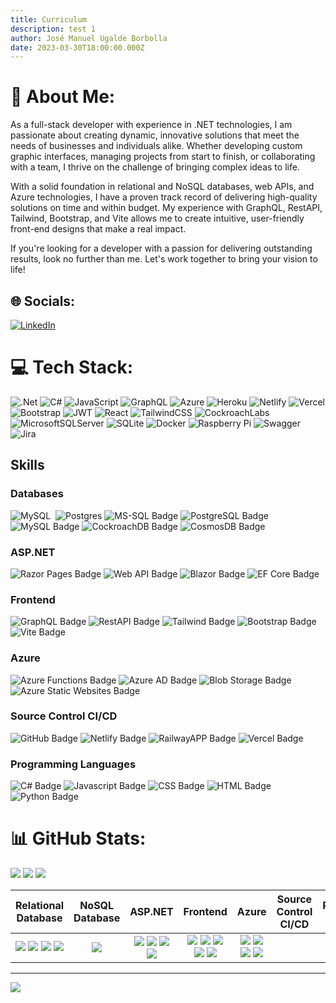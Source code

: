 ```yaml
---
title: Curriculum
description: test 1
author: José Manuel Ugalde Borbolla
date: 2023-03-30T18:00:00.000Z
---
```

# 💫 About Me:

As a full-stack developer with experience in .NET technologies, I am passionate about creating dynamic, innovative solutions that meet the needs of businesses and individuals alike. Whether developing custom graphic interfaces, managing projects from start to finish, or collaborating with a team, I thrive on the challenge of bringing complex ideas to life.

With a solid foundation in relational and NoSQL databases, web APIs, and Azure technologies, I have a proven track record of delivering high-quality solutions on time and within budget. My experience with GraphQL, RestAPI, Tailwind, Bootstrap, and Vite allows me to create intuitive, user-friendly front-end designs that make a real impact.

If you're looking for a developer with a passion for delivering outstanding results, look no further than me. Let's work together to bring your vision to life!

## 🌐 Socials:

[![LinkedIn](https://img.shields.io/badge/LinkedIn-%230077B5.svg?logo=linkedin&logoColor=white)](https://linkedin.com/in/manuelub93) 

# 💻 Tech Stack:

![.Net](https://img.shields.io/badge/.NET-5C2D91?style=for-the-badge&logo=.net&logoColor=white)
![C#](https://img.shields.io/badge/c%23-%23239120.svg?style=for-the-badge&logo=c-sharp&logoColor=white)
![JavaScript](https://img.shields.io/badge/javascript-%23323330.svg?style=for-the-badge&logo=javascript&logoColor=%23F7DF1E)
![GraphQL](https://img.shields.io/badge/-GraphQL-E10098?style=for-the-badge&logo=graphql&logoColor=white)
![Azure](https://img.shields.io/badge/azure-%230072C6.svg?style=for-the-badge&logo=azure-devops&logoColor=white)
![Heroku](https://img.shields.io/badge/heroku-%23430098.svg?style=for-the-badge&logo=heroku&logoColor=white)
![Netlify](https://img.shields.io/badge/netlify-%23000000.svg?style=for-the-badge&logo=netlify&logoColor=#00C7B7)
![Vercel](https://img.shields.io/badge/vercel-%23000000.svg?style=for-the-badge&logo=vercel&logoColor=white)
![Bootstrap](https://img.shields.io/badge/bootstrap-%23563D7C.svg?style=for-the-badge&logo=bootstrap&logoColor=white)
![JWT](https://img.shields.io/badge/JWT-black?style=for-the-badge&logo=JSON%20web%20tokens) ![React](https://img.shields.io/badge/react-%2320232a.svg?style=for-the-badge&logo=react&logoColor=%2361DAFB)
![TailwindCSS](https://img.shields.io/badge/tailwindcss-%2338B2AC.svg?style=for-the-badge&logo=tailwind-css&logoColor=white)
![CockroachLabs](https://img.shields.io/badge/Cockroach%20Labs-6933FF?style=for-the-badge&logo=Cockroach%20Labs&logoColor=white)
![MicrosoftSQLServer](https://img.shields.io/badge/Microsoft%20SQL%20Sever-CC2927?style=for-the-badge&logo=microsoft%20sql%20server&logoColor=white)
![SQLite](https://img.shields.io/badge/sqlite-%2307405e.svg?style=for-the-badge&logo=sqlite&logoColor=white)
![Docker](https://img.shields.io/badge/docker-%230db7ed.svg?style=for-the-badge&logo=docker&logoColor=white)
![Raspberry Pi](https://img.shields.io/badge/-RaspberryPi-C51A4A?style=for-the-badge&logo=Raspberry-Pi)
![Swagger](https://img.shields.io/badge/-Swagger-%23Clojure?style=for-the-badge&logo=swagger&logoColor=white)
![Jira](https://img.shields.io/badge/jira-%230A0FFF.svg?style=for-the-badge&logo=jira&logoColor=white)

## Skills

### Databases

![MySQL](https://img.shields.io/badge/mysql-%2300f.svg?style=for-the-badge&logo=mysql&logoColor=white) ﻿
![Postgres](https://img.shields.io/badge/postgres-%23316192.svg?style=for-the-badge&logo=postgresql&logoColor=white)
![MS-SQL Badge](https://img.shields.io/badge/MS--SQL-Advanced-blue) 
![PostgreSQL Badge](https://img.shields.io/badge/PostgreSQL-Advanced-blue) 
![MySQL Badge](https://img.shields.io/badge/MySQL-Advanced-blue) 
![CockroachDB Badge](https://img.shields.io/badge/CockroachDB-Intermediate-yellow) 
![CosmosDB Badge](https://img.shields.io/badge/CosmosDB-Beginner-red)

### ASP.NET

![Razor Pages Badge](https://img.shields.io/badge/Razor%20Pages-Advanced-blue)
![Web API Badge](https://img.shields.io/badge/Web%20API-Advanced-blue)
![Blazor Badge](https://img.shields.io/badge/Blazor-Advanced-blue)
![EF Core Badge](https://img.shields.io/badge/EF%20Core-Advanced-blue)

### Frontend

![GraphQL Badge](https://img.shields.io/badge/GraphQL-Intermediate-yellow)
![RestAPI Badge](https://img.shields.io/badge/RestAPI-Intermediate-yellow)
![Tailwind Badge](https://img.shields.io/badge/Tailwind-Intermediate-yellow)
![Bootstrap Badge](https://img.shields.io/badge/Bootstrap-Intermediate-yellow)
![Vite Badge](https://img.shields.io/badge/Vite-Intermediate-yellow)

### Azure

![Azure Functions Badge](https://img.shields.io/badge/Azure%20Functions-Advanced-blue)
![Azure AD Badge](https://img.shields.io/badge/Azure%20AD-Advanced-blue)
![Blob Storage Badge](https://img.shields.io/badge/Blob%20Storage-Intermediate-yellow)
![Azure Static Websites Badge](https://img.shields.io/badge/Azure%20Static%20Websites-Intermediate-yellow)

### Source Control CI/CD

![GitHub Badge](https://img.shields.io/badge/GitHub-Advanced-blue)
![Netlify Badge](https://img.shields.io/badge/Netlify-Intermediate-yellow)
![RailwayAPP Badge](https://img.shields.io/badge/RailwayAPP-Intermediate-yellow)
![Vercel Badge](https://img.shields.io/badge/Vercel-Intermediate-yellow)

### Programming Languages

![C# Badge](https://img.shields.io/badge/C%23-Advanced-blue)
![Javascript Badge](https://img.shields.io/badge/Javascript-Advanced-blue)
![CSS Badge](https://img.shields.io/badge/CSS-Advanced-blue)
![HTML Badge](https://img.shields.io/badge/HTML-Advanced-blue)
![Python Badge](https://img.shields.io/badge/Python-Intermediate-yellow)

# 📊 GitHub Stats:

![](https://github-readme-stats.vercel.app/api?username=kawpls&theme=dark&hide_border=false&include_all_commits=true&count_private=true)
![](https://github-readme-streak-stats.herokuapp.com/?user=kawpls&theme=dark&hide_border=false)
![](https://github-readme-stats.vercel.app/api/top-langs/?username=kawpls&theme=dark&hide_border=false&include_all_commits=true&count_private=true&layout=compact)

|   Relational Database   |  NoSQL Database  |       ASP.NET        |       Frontend       |           Azure            |    Source Control CI/CD    | Programming Languages |
| :---------------------: | :--------------: | :------------------: | :------------------: | :------------------------: | :------------------------: | :---------------------: |
| ![](https://img.shields.io/badge/MS--SQL-informational?style=flat&logo=microsoftsqlserver&logoColor=white&color=2bbc8a) ![](https://img.shields.io/badge/PostgreSQL-informational?style=flat&logo=postgresql&logoColor=white&color=2bbc8a) ![](https://img.shields.io/badge/MySQL-informational?style=flat&logo=mysql&logoColor=white&color=2bbc8a) ![](https://img.shields.io/badge/CockroachDB-informational?style=flat&logo=cockroachlabs&logoColor=white&color=2bbc8a) | ![](https://img.shields.io/badge/CosmosDB-informational?style=flat&logo=azurecosmosdb&logoColor=white&color=2bbc8a) | ![](https://img.shields.io/badge/Razor_Pages-informational?style=flat&logo=.net&logoColor=white&color=2bbc8a) ![](https://img.shields.io/badge/WebAPI-informational?style=flat&logo=.net&logoColor=white&color=2bbc8a) ![](https://img.shields.io/badge/Blazor-informational?style=flat&logo=.net&logoColor=white&color=2bbc8a) ![](https://img.shields.io/badge/EF_Core-informational?style=flat&logo=.net&logoColor=white&color=2bbc8a) | ![](https://img.shields.io/badge/GraphQL-informational?style=flat&logo=graphql&logoColor=white&color=2bbc8a) ![](https://img.shields.io/badge/RestAPI-informational?style=flat&logo=restapi&logoColor=white&color=2bbc8a) ![](https://img.shields.io/badge/Tailwind-informational?style=flat&logo=tailwind-css&logoColor=white&color=2bbc8a) ![](https://img.shields.io/badge/Bootstrap-informational?style=flat&logo=bootstrap&logoColor=white&color=2bbc8a) ![](https://img.shields.io/badge/Vite-informational?style=flat&logo=vite&logoColor=white&color=2bbc8a) | ![](https://img.shields.io/badge/Azure_Functions-informational?style=flat&logo=azurefunctions&logoColor=white&color=2bbc8a) ![](https://img.shields.io/badge/Azure_AD-informational?style=flat&logo=microsoftazure&logoColor=white&color=2bbc8a) ![](https://img.shields.io/badge/Blob_Storage-informational?style=flat&logo=microsoftazure&logoColor=white&color=2bbc8a) ![](https://img.shields.io/badge/Azure_Static_Websites-informational?style=flat&logo=microsoftazure&logoColor=white&color=2bbc8a) |

- - -

[![](https://visitcount.itsvg.in/api?id=kawpls&icon=2&color=1)](https://visitcount.itsvg.in)